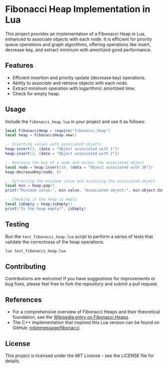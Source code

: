 # Fibonacci Heap Implementation in Lua

This project provides an implementation of a Fibonacci Heap in Lua, enhanced to associate objects with each node. It is efficient for priority queue operations and graph algorithms, offering operations like insert, decrease key, and extract minimum with amortized good performance.

## Features

- Efficient insertion and priority update (decrease key) operations.
- Ability to associate and retrieve objects with each node.
- Extract minimum operation with logarithmic amortized time.
- Check for empty heap.

## Usage

Include the `fibonacci_heap.lua` in your project and use it as follows:

```lua
local FibonacciHeap = require("fibonacci_heap")
local heap = FibonacciHeap.new()

-- Inserting values with associated objects
heap:insert(1, {data = "Object associated with 1"})
heap:insert(2, {data = "Object associated with 2"})

-- Decrease the key of a node and access the associated object
local node = heap:insert(10, {data = "Object associated with 10"})
heap:decreaseKey(node, 0)

-- Extracting the minimum value and accessing the associated object
local min = heap:pop()
print("Minimum value:", min.value, "Associated object:", min.object.data)

-- Checking if the heap is empty
local isEmpty = heap:isEmpty()
print("Is the heap empty?", isEmpty)
```


## Testing

Run the `test_fibonacci_heap.lua` script to perform a series of tests that validate the correctness of the heap operations.

```bash
lua test_fibonacci_heap.lua
```

## Contributing

Contributions are welcome! If you have suggestions for improvements or bug fixes, please feel free to fork the repository and submit a pull request.

## References

- For a comprehensive overview of Fibonacci Heaps and their theoretical foundation, see the [Wikipedia entry on Fibonacci Heaps](https://en.wikipedia.org/wiki/Fibonacci_heap).
- The C++ implementation that inspired this Lua version can be found on GitHub: [robinmessage/fibonacci](https://github.com/robinmessage/fibonacci/tree/master).

## License

This project is licensed under the MIT License - see the LICENSE file for details.